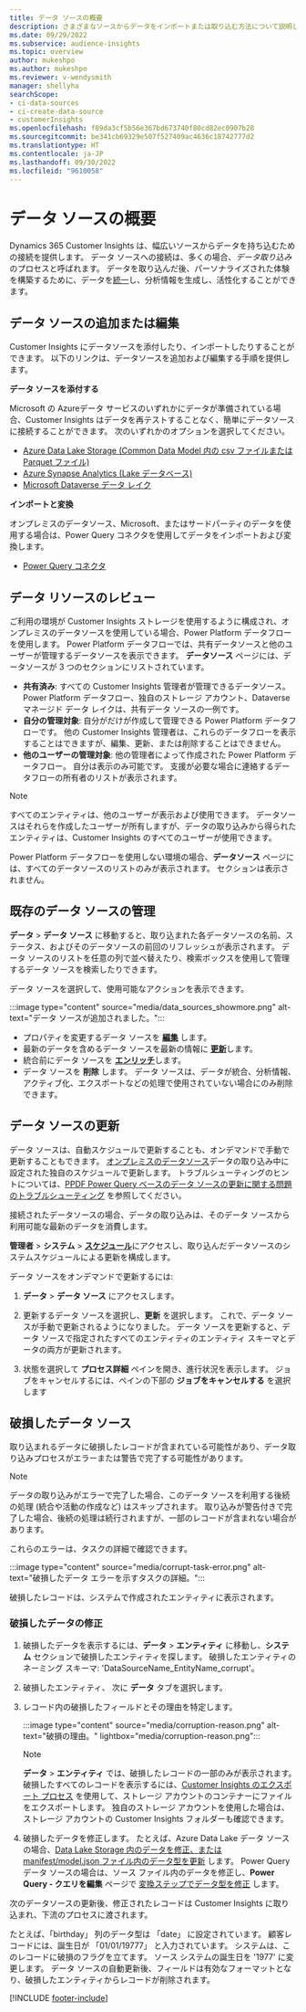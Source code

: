 ```yaml
---
title: データ ソースの概要
description: さまざまなソースからデータをインポートまたは取り込む方法について説明します。
ms.date: 09/29/2022
ms.subservice: audience-insights
ms.topic: overview
author: mukeshpo
ms.author: mukeshpo
ms.reviewer: v-wendysmith
manager: shellyha
searchScope:
- ci-data-sources
- ci-create-data-source
- customerInsights
ms.openlocfilehash: f89da3cf5b56e367bd673740f80cd82ec0907b28
ms.sourcegitcommit: be341cb69329e507f527409ac4636c18742777d2
ms.translationtype: HT
ms.contentlocale: ja-JP
ms.lasthandoff: 09/30/2022
ms.locfileid: "9610058"
---
```

# <a name="data-sources-overview"></a>データ ソースの概要

Dynamics 365 Customer Insights は、幅広いソースからデータを持ち込むための接続を提供します。 データ ソースへの接続は、多くの場合、*データ取り込み* のプロセスと呼ばれます。 データを取り込んだ後、パーソナライズされた体験を構築するために、データを[統一](data-unification.md)し、分析情報を生成し、活性化することができます。

## <a name="add-or-edit-data-sources"></a>データ ソースの追加または編集

Customer Insights にデータソースを添付したり、インポートしたりすることができます。 以下のリンクは、データソースを追加および編集する手順を提供します。

**データ ソースを添付する**

Microsoft の Azureデータ サービスのいずれかにデータが準備されている場合、Customer Insights はデータを再テストすることなく、簡単にデータソースに接続することができます。 次のいずれかのオプションを選択してください。
- [Azure Data Lake Storage (Common Data Model 内の csv ファイルまたは Parquet ファイル)](connect-common-data-model.md)
- [Azure Synapse Analytics (Lake データベース)](connect-synapse.md)
- [Microsoft Dataverse データ レイク](connect-dataverse-managed-lake.md)

**インポートと変換**

オンプレミスのデータソース、Microsoft、またはサードパーティのデータを使用する場合は、Power Query コネクタを使用してデータをインポートおよび変換します。
- [Power Query コネクタ](connect-power-query.md)

## <a name="review-data-sources"></a>データ リソースのレビュー

ご利用の環境が Customer Insights ストレージを使用するように構成され、オンプレミスのデータソースを使用している場合、Power Platform データフローを使用します。 Power Platform データフローでは、共有データソースと他のユーザーが管理するデータソースを表示できます。 **データソース** ページには、データソースが 3 つのセクションにリストされています。
- **共有済み**: すべての Customer Insights 管理者が管理できるデータソース。 Power Platform データフロー、独自のストレージ アカウント、Dataverse マネージド データ レイクは、共有データ ソースの一例です。
- **自分の管理対象**: 自分がだけが作成して管理できる Power Platform データフローです。 他の Customer Insights 管理者は、これらのデータフローを表示することはできますが、編集、更新、または削除することはできません。
- **他のユーザーの管理対象**: 他の管理者によって作成された Power Platform データフロー。 自分は表示のみ可能です。 支援が必要な場合に連絡するデータフローの所有者のリストが表示されます。
> [!NOTE]
> すべてのエンティティは、他のユーザーが表示および使用できます。 データソースはそれらを作成したユーザーが所有しますが、データの取り込みから得られたエンティティは、Customer Insights のすべてのユーザーが使用できます。

Power Platform データフローを使用しない環境の場合、**データソース** ページには、すべてのデータソースのリストのみが表示されます。 セクションは表示されません。

## <a name="manage-existing-data-sources"></a>既存のデータ ソースの管理

**データ** > **データ ソース** に移動すると、取り込まれた各データソースの名前、ステータス、およびそのデータソースの前回のリフレッシュが表示されます。 データ ソースのリストを任意の列で並べ替えたり、検索ボックスを使用して管理するデータ ソースを検索したりできます。

データ ソースを選択して、使用可能なアクションを表示できます。

:::image type="content" source="media/data_sources_showmore.png" alt-text="データ ソースが追加されました。":::

- プロパティを変更するデータ ソースを [**編集**](#add-or-edit-data-sources) します。
- 最新のデータを含めるデータ ソースを最新の情報に [**更新**](#refresh-data-sources)します。
- 統合前にデータ ソースを [**エンリッチ**](data-sources-enrichment.md)します。
- データ ソースを **削除** します。 データ ソースは、データが統合、分析情報、アクティブ化、エクスポートなどの処理で使用されていない場合にのみ削除できます。

## <a name="refresh-data-sources"></a>データ ソースの更新

データ ソースは、自動スケジュールで更新することも、オンデマンドで手動で更新することもできます。 [オンプレミスのデータソース](connect-power-query.md#add-data-from-on-premises-data-sources)データの取り込み中に設定された独自のスケジュールで更新します。 トラブルシューティングのヒントについては、[PPDF Power Query ベースのデータ ソースの更新に関する問題のトラブルシューティング](connect-power-query.md#troubleshoot-ppdf-power-query-based-data-source-refresh-issues) を参照してください。

接続されたデータソースの場合、データの取り込みは、そのデータ ソースから利用可能な最新のデータを消費します。

**管理者** > **システム** > [**スケジュール**](schedule-refresh.md)にアクセスし、取り込んだデータソースのシステムスケジュールによる更新を構成します。

データ ソースをオンデマンドで更新するには:

1. **データ** > **データ ソース** にアクセスします。

1. 更新するデータ ソースを選択し、**更新** を選択します。 これで、データ ソースが手動で更新されるようになりました。 データ ソースを更新すると、データ ソースで指定されたすべてのエンティティのエンティティ スキーマとデータの両方が更新されます。

1. 状態を選択して **プロセス詳細** ペインを開き、進行状況を表示します。 ジョブをキャンセルするには、ペインの下部の **ジョブをキャンセルする** を選択します

## <a name="corrupt-data-sources"></a>破損したデータ ソース

取り込まれるデータに破損したレコードが含まれている可能性があり、データ取り込みプロセスがエラーまたは警告で完了する可能性があります。

> [!NOTE]
> データの取り込みがエラーで完了した場合、このデータ ソースを利用する後続の処理 (統合や活動の作成など) はスキップされます。 取り込みが警告付きで完了した場合、後続の処理は続行されますが、一部のレコードが含まれない場合があります。

これらのエラーは、タスクの詳細で確認できます。

:::image type="content" source="media/corrupt-task-error.png" alt-text="破損したデータ エラーを示すタスクの詳細。":::

破損したレコードは、システムで作成されたエンティティに表示されます。

### <a name="fix-corrupt-data"></a>破損したデータの修正

1. 破損したデータを表示するには、**データ** > **エンティティ** に移動し、**システム** セクションで破損したエンティティを探します。 破損したエンティティのネーミング スキーマ: 'DataSourceName_EntityName_corrupt'。

1. 破損したエンティティ、 次に **データ** タブを選択します。

1. レコード内の破損したフィールドとその理由を特定します。

   :::image type="content" source="media/corruption-reason.png" alt-text="破損の理由。" lightbox="media/corruption-reason.png":::

   > [!NOTE]
   > **データ** > **エンティティ** では、破損したレコードの一部のみが表示されます。 破損したすべてのレコードを表示するには、[Customer Insights のエクスポート プロセス](export-destinations.md) を使用して、ストレージ アカウントのコンテナーにファイルをエクスポートします。 独自のストレージ アカウントを使用した場合は、ストレージ アカウントの Customer Insights フォルダーも確認できます。

1. 破損したデータを修正します。 たとえば、Azure Data Lake データ ソースの場合、[Data Lake Storage 内のデータを修正、またはmanifest/model.json ファイル内のデータ型を更新](connect-common-data-model.md#common-reasons-for-ingestion-errors-or-corrupt-data) します。 Power Query データ ソースの場合は、ソース ファイル内のデータを修正し、**Power Query - クエリを編集** ページで [変換ステップでデータ型を修正](connect-power-query.md#data-type-does-not-match-data) します。

次のデータソースの更新後、修正されたレコードは Customer Insights に取り込まれ、下流のプロセスに渡されます。

たとえば、「birthday」 列のデータ型は 「date」 に設定されています。 顧客レコードには、誕生日が 「01/01/19777」 と入力されています。 システムは、このレコードに破損のフラグを立てます。 ソース システムの誕生日を '1977' に変更します。 データ ソースの自動更新後、フィールドは有効なフォーマットとなり、破損したエンティティからレコードが削除されます。

[!INCLUDE [footer-include](includes/footer-banner.md)]
